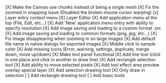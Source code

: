 [X] Make the Canvas use chunks instead of being a single mesh 
[X] Fix the zoomed in snapping issue (Disabled the broken mouse cursor warping)
[x] Layer entry context menu
[X] Layer Editor
[X] Add application menu at the top (File, Edit, etc...)
[X] Add 'New' application menu entry with ability to specify resolution
[X] Add image saving and loading to a custom format .src
[X] Add image saving and loading to common formats (png, jpg, etc...)
[X] Fix image disappearing when zooming in on large images
[X] Add default file name in native dialogs for exported images
[X] Middle click to sample color
[X] Add missing icons (Error, warning, settings, duplicate, merge down, move up/down)
[X] Make tool panel functional
[X] Add line tool (click in one place and click in another to draw line)
[X] Add rectangle selection tool
[X] Add ability to move selected pixels
[X] Add tool effect area preview overlay special layer
[X] Add selection drawing tool
[X] Only draw in selection
[ ] Add rectangle drawing tool
[ ] Add basic tools